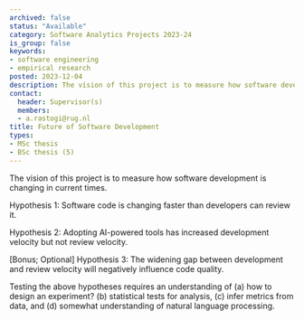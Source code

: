 ```yaml
---
archived: false
status: "Available"
category: Software Analytics Projects 2023-24
is_group: false
keywords:
- software engineering
- empirical research
posted: 2023-12-04
description: The vision of this project is to measure how software development is changing in current times. 
contact:
  header: Supervisor(s)
  members:
  - a.rastogi@rug.nl
title: Future of Software Development
types:
- MSc thesis
- BSc thesis (5)
---
```

The vision of this project is to measure how software development is changing in current times. 

Hypothesis 1: Software code is changing faster than developers can review it.

Hypothesis 2: Adopting AI-powered tools has increased development velocity but not review velocity.

[Bonus; Optional] Hypothesis 3: The widening gap between development and review velocity will negatively influence code quality. 

Testing the above hypotheses requires an understanding of (a) how to design an experiment? (b) statistical tests for analysis, (c) infer metrics from data, and (d) somewhat understanding of natural language processing. 
